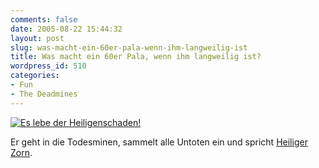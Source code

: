 ```yaml
---
comments: false
date: 2005-08-22 15:44:32
layout: post
slug: was-macht-ein-60er-pala-wenn-ihm-langweilig-ist
title: Was macht ein 60er Pala, wenn ihm langweilig ist?
wordpress_id: 510
categories:
- Fun
- The Deadmines
---
```


[![Es lebe der Heiligenschaden!](http://photos33.flickr.com/36115010_85beeb64c5.jpg)](http://www.flickr.com/photos/walsweer/36115010/)

Er geht in die Todesminen, sammelt alle Untoten ein und spricht [Heiliger Zorn](http://www.thottbot.com/index.cgi?sp=10318).
